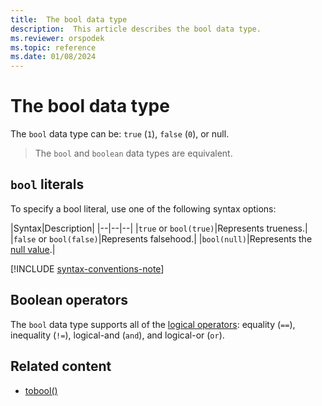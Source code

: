 ```yaml
---
title:  The bool data type
description:  This article describes the bool data type.
ms.reviewer: orspodek
ms.topic: reference
ms.date: 01/08/2024
---
```

# The bool data type

The `bool` data type can be: `true` (`1`), `false` (`0`), or null.

> The `bool` and `boolean` data types are equivalent.

## `bool` literals

To specify a bool literal, use one of the following syntax options: 

|Syntax|Description|
|--|--|--|
|`true` or `bool(true)`|Represents trueness.|
|`false` or `bool(false)`|Represents falsehood.|
|`bool(null)`|Represents the [null value](/azure/data-explorer/kusto/query/scalar-data-types/null-values).|

[!INCLUDE [syntax-conventions-note](../../includes/syntax-conventions-note.md)]

## Boolean operators

The `bool` data type supports all of the [logical operators](../logicaloperators.md): equality (`==`), inequality (`!=`), logical-and (`and`), and logical-or (`or`).

## Related content

* [tobool()](../../query/toboolfunction.md)
